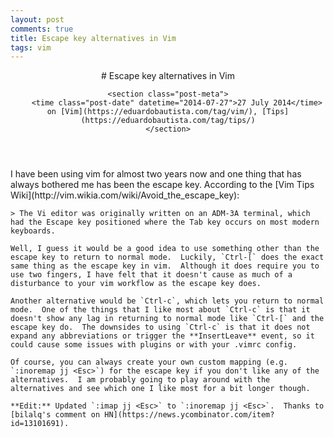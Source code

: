 ```yaml
---
layout: post
comments: true
title: Escape key alternatives in Vim
tags: vim
---
```

<header class="post-header">
    # Escape key alternatives in Vim

    <section class="post-meta">
        <time class="post-date" datetime="2014-07-27">27 July 2014</time>  on [Vim](https://eduardobautista.com/tag/vim/), [Tips](https://eduardobautista.com/tag/tips/)
    </section>
</header>

<section class="post-content">
    I have been using vim for almost two years now and one thing that has always bothered me has been the escape key.  According to the [Vim Tips Wiki](http://vim.wikia.com/wiki/Avoid_the_escape_key):

    > The Vi editor was originally written on an ADM-3A terminal, which had the Escape key positioned where the Tab key occurs on most modern keyboards.

    Well, I guess it would be a good idea to use something other than the escape key to return to normal mode.  Luckily, `Ctrl-[` does the exact same thing as the escape key in vim.  Although it does require you to use two fingers, I have felt that it doesn't cause as much of a disturbance to your vim workflow as the escape key does.

    Another alternative would be `Ctrl-c`, which lets you return to normal mode.  One of the things that I like most about `Ctrl-c` is that it doesn't show any lag in returning to normal mode like `Ctrl-[` and the escape key do.  The downsides to using `Ctrl-c` is that it does not expand any abbreviations or trigger the **InsertLeave** event, so it could cause some issues with plugins or with your .vimrc config.

    Of course, you can always create your own custom mapping (e.g. `:inoremap jj <Esc>`) for the escape key if you don't like any of the alternatives.  I am probably going to play around with the alternatives and see which one I like most for a bit longer though.

    **Edit:** Updated `:imap jj <Esc>` to `:inoremap jj <Esc>`.  Thanks to [bilalq's comment on HN](https://news.ycombinator.com/item?id=13101691).
</section>


